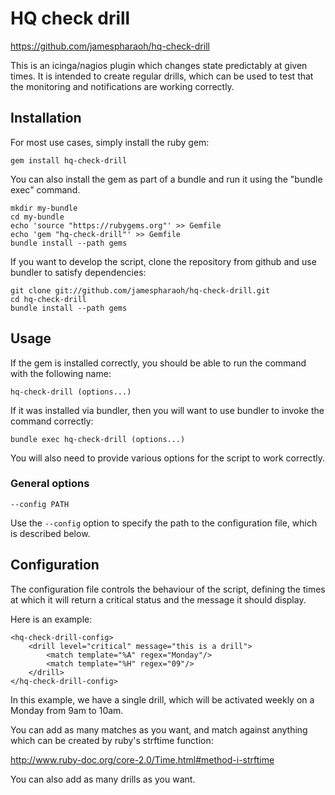 # HQ check drill

https://github.com/jamespharaoh/hq-check-drill

This is an icinga/nagios plugin which changes state predictably at given times.
It is intended to create regular drills, which can be used to test that the
monitoring and notifications are working correctly.

## Installation

For most use cases, simply install the ruby gem:

	gem install hq-check-drill

You can also install the gem as part of a bundle and run it using the "bundle
exec" command.

	mkdir my-bundle
	cd my-bundle
	echo 'source "https://rubygems.org"' >> Gemfile
	echo 'gem "hq-check-drill"' >> Gemfile
	bundle install --path gems

If you want to develop the script, clone the repository from github and use
bundler to satisfy dependencies:

	git clone git://github.com/jamespharaoh/hq-check-drill.git
	cd hq-check-drill
	bundle install --path gems

## Usage

If the gem is installed correctly, you should be able to run the command with
the following name:

	hq-check-drill (options...)

If it was installed via bundler, then you will want to use bundler to invoke the
command correctly:

	bundle exec hq-check-drill (options...)

You will also need to provide various options for the script to work correctly.

### General options

	--config PATH

Use the `--config` option to specify the path to the configuration file, which
is described below.

## Configuration

The configuration file controls the behaviour of the script, defining the times
at which it will return a critical status and the message it should display.

Here is an example:

	<hq-check-drill-config>
		<drill level="critical" message="this is a drill">
			<match template="%A" regex="Monday"/>
			<match template="%H" regex="09"/>
		</drill>
	</hq-check-drill-config>

In this example, we have a single drill, which will be activated weekly on a
Monday from 9am to 10am.

You can add as many matches as you want, and match against anything which can be
created by ruby's strftime function:

http://www.ruby-doc.org/core-2.0/Time.html#method-i-strftime

You can also add as many drills as you want.
